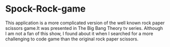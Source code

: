 # Spock-Rock-game
This application is a more complicated version of the well known rock paper scissors game.It was presented in The Big Bang Theory tv series. Although I am not a fan of this show, I found about it when I searched for a more challenging to code game than the original rock paper scissors.
